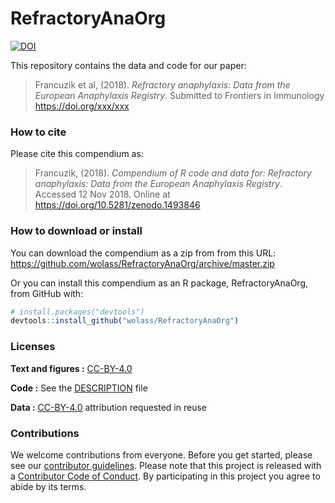 
<!-- README.md is generated from README.Rmd. Please edit that file -->
RefractoryAnaOrg
================

[![DOI](https://zenodo.org/badge/DOI/10.5281/zenodo.1493846.svg)](https://doi.org/10.5281/zenodo.1493846)


This repository contains the data and code for our paper:

> Francuzik et al, (2018). *Refractory anaphylaxis: Data from the European Anaphylaxis Registry*. Submitted to Frontiers in Immunology <https://doi.org/xxx/xxx>

### How to cite

Please cite this compendium as:

> Francuzik, (2018). *Compendium of R code and data for: Refractory anaphylaxis: Data from the European Anaphylaxis Registry*. Accessed 12 Nov 2018. Online at <https://doi.org/10.5281/zenodo.1493846>

### How to download or install

You can download the compendium as a zip from from this URL: <https://github.com/wolass/RefractoryAnaOrg/archive/master.zip>

Or you can install this compendium as an R package, RefractoryAnaOrg, from GitHub with:

``` r
# install.packages("devtools")
devtools::install_github("wolass/RefractoryAnaOrg")
```

### Licenses

**Text and figures :** [CC-BY-4.0](http://creativecommons.org/licenses/by/4.0/)

**Code :** See the [DESCRIPTION](DESCRIPTION) file

**Data :** [CC-BY-4.0](http://creativecommons.org/publicdomain/zero/1.0/) attribution requested in reuse

### Contributions

We welcome contributions from everyone. Before you get started, please see our [contributor guidelines](CONTRIBUTING.md). Please note that this project is released with a [Contributor Code of Conduct](CONDUCT.md). By participating in this project you agree to abide by its terms.
